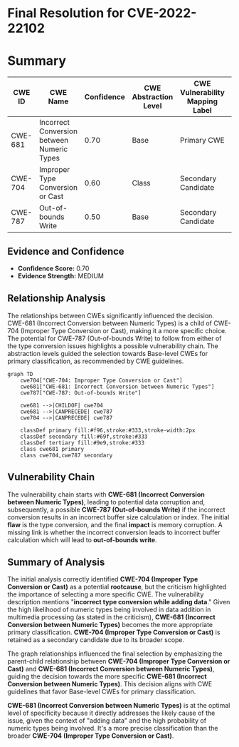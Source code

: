 # Final Resolution for CVE-2022-22102

# Summary
| CWE ID | CWE Name | Confidence | CWE Abstraction Level | CWE Vulnerability Mapping Label | CWE-Vulnerability Mapping Notes |
|---|---|---|---|---|---|
| CWE-681 | Incorrect Conversion between Numeric Types | 0.70 | Base | Primary CWE | Allowed |
| CWE-704 | Improper Type Conversion or Cast | 0.60 | Class | Secondary Candidate | Allowed-with-Review |
| CWE-787 | Out-of-bounds Write | 0.50 | Base | Secondary Candidate | Allowed |

## Evidence and Confidence

*   **Confidence Score:** 0.70
*   **Evidence Strength:** MEDIUM

## Relationship Analysis
The relationships between CWEs significantly influenced the decision. CWE-681 (Incorrect Conversion between Numeric Types) is a child of CWE-704 (Improper Type Conversion or Cast), making it a more specific choice. The potential for CWE-787 (Out-of-bounds Write) to follow from either of the type conversion issues highlights a possible vulnerability chain. The abstraction levels guided the selection towards Base-level CWEs for primary classification, as recommended by CWE guidelines.

```mermaid
graph TD
    cwe704["CWE-704: Improper Type Conversion or Cast"]
    cwe681["CWE-681: Incorrect Conversion between Numeric Types"]
    cwe787["CWE-787: Out-of-bounds Write"]
    
    cwe681 -->|CHILDOF| cwe704
    cwe681 -->|CANPRECEDE| cwe787
    cwe704 -->|CANPRECEDE| cwe787
    
    classDef primary fill:#f96,stroke:#333,stroke-width:2px
    classDef secondary fill:#69f,stroke:#333
    classDef tertiary fill:#9e9,stroke:#333
    class cwe681 primary
    class cwe704,cwe787 secondary
```

## Vulnerability Chain
The vulnerability chain starts with **CWE-681 (Incorrect Conversion between Numeric Types)**, leading to potential data corruption and, subsequently, a possible **CWE-787 (Out-of-bounds Write)** if the incorrect conversion results in an incorrect buffer size calculation or index. The initial **flaw** is the type conversion, and the final **impact** is memory corruption. A missing link is whether the incorrect conversion leads to incorrect buffer calculation which will lead to **out-of-bounds write**.

## Summary of Analysis
The initial analysis correctly identified **CWE-704 (Improper Type Conversion or Cast)** as a potential **rootcause**, but the criticism highlighted the importance of selecting a more specific CWE. The vulnerability description mentions "**incorrect type conversion while adding data**." Given the high likelihood of numeric types being involved in data addition in multimedia processing (as stated in the criticism), **CWE-681 (Incorrect Conversion between Numeric Types)** becomes the more appropriate primary classification. **CWE-704 (Improper Type Conversion or Cast)** is retained as a secondary candidate due to its broader scope.

The graph relationships influenced the final selection by emphasizing the parent-child relationship between **CWE-704 (Improper Type Conversion or Cast)** and **CWE-681 (Incorrect Conversion between Numeric Types)**, guiding the decision towards the more specific **CWE-681 (Incorrect Conversion between Numeric Types)**. This decision aligns with CWE guidelines that favor Base-level CWEs for primary classification.

**CWE-681 (Incorrect Conversion between Numeric Types)** is at the optimal level of specificity because it directly addresses the likely cause of the issue, given the context of "adding data" and the high probability of numeric types being involved. It's a more precise classification than the broader **CWE-704 (Improper Type Conversion or Cast)**.